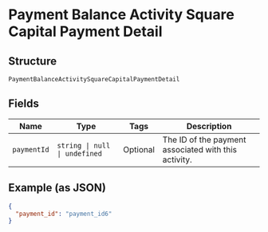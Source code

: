 <!-- Optimized: 2025-10-06 -->
<!-- RPM: 1.6.2.1.1.6.2.1_payment-balance-activity-square-capital-payment-detail_20251006 -->
<!-- Session: E2E RPM DNA Application -->
<!-- AOM: RND (Reggie & Dro) -->
<!-- COI: TECHNOLOGY -->
<!-- RPM: HIGH -->
<!-- ACTION: BUILD -->


# Payment Balance Activity Square Capital Payment Detail

## Structure

`PaymentBalanceActivitySquareCapitalPaymentDetail`

## Fields

| Name | Type | Tags | Description |
|  --- | --- | --- | --- |
| `paymentId` | `string \| null \| undefined` | Optional | The ID of the payment associated with this activity. |

## Example (as JSON)

```json
{
  "payment_id": "payment_id6"
}
```

